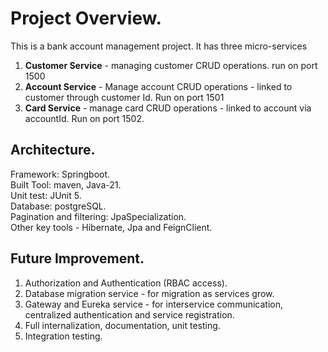 # Project Overview.  
This is a bank account management project. It has three micro-services
1. **Customer Service** - managing customer CRUD operations. run on port 1500
2. **Account Service** - Manage account CRUD operations - linked to customer through customer Id. Run on port 1501
3. **Card Service** - manage card CRUD operations - linked to account via accountId. Run on port 1502.

## Architecture.
Framework: Springboot.  
Built Tool: maven, Java-21.  
Unit test: JUnit 5.  
Database: postgreSQL.  
Pagination and filtering: JpaSpecialization.  
Other key tools - Hibernate, Jpa and FeignClient.  

## Future Improvement.  
1. Authorization and Authentication (RBAC access).  
2. Database migration service - for migration as services grow.  
3. Gateway and Eureka service - for interservice communication, centralized authentication and service registration.  
4. Full internalization, documentation, unit testing.  
5. Integration testing.  
